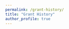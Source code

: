 ```yaml
---
permalink: /grant-history/
title: "Grant History"
author_profile: true
---
```


<div id="vis"></div>
<script>
    const spec = {
        "width": 720,
        "height": 512,
        "$schema": "https://vega.github.io/schema/vega-lite/v6.json",
        "description": "Grant history",
        "data": {
            "values": [
                {"date": "2022-04-01", "type": "Indirect fee", "value": 360},
                {"date": "2023-04-01", "type": "Indirect fee", "value": 990},
                {"date": "2024-04-01", "type": "Indirect fee", "value": 1350},
                {"date": "2025-04-01", "type": "Indirect fee", "value": 720},
                {"date": "2026-04-01", "type": "Indirect fee", "value": 450},
                {"date": "2016-04-01", "type": "JSPS DC1 Fellowship", "value": 1000},
                {"date": "2017-04-01", "type": "JSPS DC1 Fellowship", "value": 900},
                {"date": "2018-04-01", "type": "JSPS DC1 Fellowship", "value": 900},
                {"date": "2019-04-01", "type": "", "value": 0},
                {"date": "2020-04-01", "type": "", "value": 0},
                {"date": "2021-04-01", "type": "", "value": 0},
                {"date": "2022-04-01", "type": "JSPS PD Fellowship", "value": 1200},
                {"date": "2023-04-01", "type": "JSPS PD Fellowship", "value": 1100},
                {"date": "2024-04-01", "type": "JSPS PD Fellowship", "value": 1100},
                {"date": "2022-08-03", "type": "DGD Fellowship", "value": 200},
                {"date": "2022-12-16", "type": "Yazaki Travel Grant", "value": 321},
                {"date": "2023-04-01", "type": "JSPS ECS", "value": 2200},
                {"date": "2024-04-01", "type": "JSPS ECS", "value": 400},
                {"date": "2025-04-01", "type": "JSPS ECS", "value": 900},
                {"date": "2023-04-01", "type": "RIKEN SPDR Grant", "value": 1410.916},
                {"date": "2024-04-01", "type": "RIKEN SPDR Grant", "value": 1000},
                {"date": "2025-04-01", "type": "RIKEN SPDR Grant", "value": 1569.7},
                {"date": "2024-04-01", "type": "RIKEN Organoid Project", "value": 2000},
                {"date": "2024-04-01", "type": "JST ACT-X", "value": 3000},
                {"date": "2025-04-01", "type": "JST ACT-X", "value": 1500},
                {"date": "2026-04-01", "type": "JST ACT-X", "value": 1500},
                {"date": "2025-03-26", "type": "KatoKinen Travel Grant", "value": 300}
            ]
        },
        "mark": "bar",
        "encoding": {
          "x": {
            "timeUnit": "year",
            "field": "date",
            "type": "ordinal",
            "title": "Year"
          },
          "y": {
            "field": "value",
            "type": "quantitative",
            "title": "Grant (thousand yen)"
          },
          "color": {
            "field": "type",
            "type": "nominal",
            "scale": {
              "domain": ["Indirect fee",
                         "JSPS DC1 Fellowship", "JSPS PD Fellowship",
                         "DGD Fellowship", "Yazaki Travel Grant",
                         "JSPS ECS", "RIKEN SPDR Grant",
                         "RIKEN Organoid Project",
                         "JST ACT-X",
                         "KatoKinen Travel Grant"],
              "range": ["black",
                        "#e7ba52", "mediumaquamarine",
                        "gray", "silver",
                        "olive", "turquoise",
                        "khaki",
                        "tomato",
                        "lavender"]
            },
            "title": "Grant name"
          }
        }
    };
    vegaEmbed('#vis', spec);
</script>
